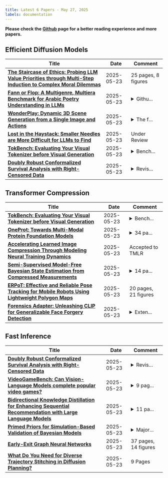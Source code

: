 ```yaml
---
title: Latest 6 Papers - May 27, 2025
labels: documentation
---
```

**Please check the [Github](https://github.com/zezhishao/MTS_Daily_ArXiv) page for a better reading experience and more papers.**

## Efficient Diffusion Models
| **Title** | **Date** | **Comment** |
| --- | --- | --- |
| **[The Staircase of Ethics: Probing LLM Value Priorities through Multi-Step Induction to Complex Moral Dilemmas](http://arxiv.org/abs/2505.18154v1)** | 2025-05-23 | 25 pages, 8 figures |
| **[Fann or Flop: A Multigenre, Multiera Benchmark for Arabic Poetry Understanding in LLMs](http://arxiv.org/abs/2505.18152v1)** | 2025-05-23 | <details><summary>Githu...</summary><p>Github:https://github.com/mbzuai-oryx/FannOrFlop, Dataset:https://huggingface.co/datasets/omkarthawakar/FannOrFlop</p></details> |
| **[WonderPlay: Dynamic 3D Scene Generation from a Single Image and Actions](http://arxiv.org/abs/2505.18151v1)** | 2025-05-23 | <details><summary>The f...</summary><p>The first two authors contributed equally. Project website: https://kyleleey.github.io/WonderPlay/</p></details> |
| **[Lost in the Haystack: Smaller Needles are More Difficult for LLMs to Find](http://arxiv.org/abs/2505.18148v1)** | 2025-05-23 | Under Review |
| **[TokBench: Evaluating Your Visual Tokenizer before Visual Generation](http://arxiv.org/abs/2505.18142v1)** | 2025-05-23 | <details><summary>Bench...</summary><p>Benchmark, homepagee: https://wjf5203.github.io/TokBench</p></details> |
| **[Doubly Robust Conformalized Survival Analysis with Right-Censored Data](http://arxiv.org/abs/2412.09729v2)** | 2025-05-23 | <details><summary>Revis...</summary><p>Revision after ICML review</p></details> |

## Transformer Compression
| **Title** | **Date** | **Comment** |
| --- | --- | --- |
| **[TokBench: Evaluating Your Visual Tokenizer before Visual Generation](http://arxiv.org/abs/2505.18142v1)** | 2025-05-23 | <details><summary>Bench...</summary><p>Benchmark, homepagee: https://wjf5203.github.io/TokBench</p></details> |
| **[OneProt: Towards Multi-Modal Protein Foundation Models](http://arxiv.org/abs/2411.04863v2)** | 2025-05-23 | <details><summary>34 pa...</summary><p>34 pages, 7 figures, 11 tables</p></details> |
| **[Accelerating Learned Image Compression Through Modeling Neural Training Dynamics](http://arxiv.org/abs/2505.18107v1)** | 2025-05-23 | Accepted to TMLR |
| **[Semi-Supervised Model-Free Bayesian State Estimation from Compressed Measurements](http://arxiv.org/abs/2407.07368v4)** | 2025-05-23 | <details><summary>14 pa...</summary><p>14 pages, 12 figures, under review at IEEE Transactions on Signal Processing</p></details> |
| **[ERPoT: Effective and Reliable Pose Tracking for Mobile Robots Using Lightweight Polygon Maps](http://arxiv.org/abs/2409.14723v3)** | 2025-05-23 | 20 pages, 21 figures |
| **[Forensics Adapter: Unleashing CLIP for Generalizable Face Forgery Detection](http://arxiv.org/abs/2411.19715v3)** | 2025-05-23 | <details><summary>Exten...</summary><p>Extension of CVPR 2025</p></details> |

## Fast Inference
| **Title** | **Date** | **Comment** |
| --- | --- | --- |
| **[Doubly Robust Conformalized Survival Analysis with Right-Censored Data](http://arxiv.org/abs/2412.09729v2)** | 2025-05-23 | <details><summary>Revis...</summary><p>Revision after ICML review</p></details> |
| **[VideoGameBench: Can Vision-Language Models complete popular video games?](http://arxiv.org/abs/2505.18134v1)** | 2025-05-23 | <details><summary>9 pag...</summary><p>9 pages, 33 pages including supplementary</p></details> |
| **[Bidirectional Knowledge Distillation for Enhancing Sequential Recommendation with Large Language Models](http://arxiv.org/abs/2505.18120v1)** | 2025-05-23 | <details><summary>11 pa...</summary><p>11 pages, under review</p></details> |
| **[Primed Priors for Simulation-Based Validation of Bayesian Models](http://arxiv.org/abs/2408.06504v2)** | 2025-05-23 | <details><summary>Major...</summary><p>Major revision of initial version</p></details> |
| **[Early-Exit Graph Neural Networks](http://arxiv.org/abs/2505.18088v1)** | 2025-05-23 | 37 pages, 14 figures |
| **[What Do You Need for Diverse Trajectory Stitching in Diffusion Planning?](http://arxiv.org/abs/2505.18083v1)** | 2025-05-23 | 9 Pages |

